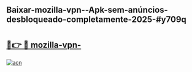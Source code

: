 ## Baixar-mozilla-vpn--Apk-sem-anúncios-desbloqueado-completamente-2025-#y709q

# <h2><a href="https://ainizakaria.my?title=mozilla-vpn-&ref=20M">🔗👉 🔴 mozilla-vpn-</a></h2>

[![acn](https://github.com/user-attachments/assets/0f9c940e-d8b0-45ae-aac7-cd30a18b3e1c)](https://ainizakaria.my?title=mozilla-vpn-&ref=20M)

